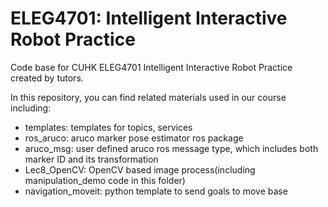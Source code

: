 # ELEG4701: Intelligent Interactive Robot Practice
Code base for CUHK ELEG4701 Intelligent Interactive Robot Practice created by tutors.

In this repository, you can find related materials used in our course including:
* templates: templates for topics, services
* ros_aruco: aruco marker pose estimator ros package 
* aruco_msg: user defined aruco ros message type, which includes both marker ID and its transformation
* Lec8_OpenCV: OpenCV based image process(including manipulation_demo code in this folder)
* navigation_moveit: python template to send goals to move base


